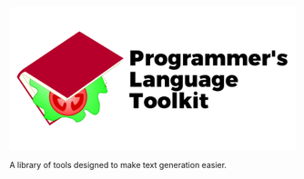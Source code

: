 ![Programmer's Language Toolkit](icon/icon-large.png?raw=true)

A library of tools designed to make text generation easier.
